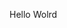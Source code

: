 Hello Wolrd














































































































































































































































































